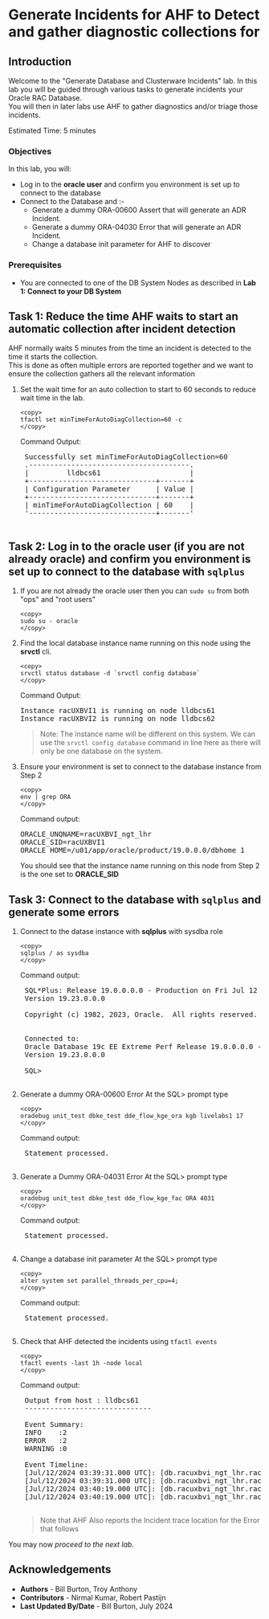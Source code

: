 # Generate Incidents for AHF to Detect and gather diagnostic collections for

## Introduction

Welcome to the "Generate Database and Clusterware Incidents" lab.  In this lab you will be guided through various tasks to generate incidents your Oracle RAC Database.  
You will then in later labs use AHF to gather diagnostics and/or triage those incidents.


Estimated Time: 5 minutes

### Objectives

In this lab, you will:
* Log in to the **oracle user** and confirm you environment is set up to connect to the database
* Connect to the Database and :-
	* Generate a dummy ORA-00600 Assert that will generate an ADR Incident.
	* Generate a dummy ORA-04030 Error that will generate an ADR Incident.
	* Change a database init parameter for AHF to discover


### Prerequisites
- You are connected to one of the DB System Nodes as described in **Lab 1: Connect to your DB System**

## Task 1: Reduce the time AHF waits to start an automatic collection after incident detection
AHF normally waits 5 minutes from the time an incident is detected to the time it starts the collection.  
This is done as often multiple errors are reported together and we want to ensure the collection gathers all the relevant information

1. Set the wait time for an auto collection to start to 60 seconds to reduce wait time in the lab.

	```
	<copy>
	tfactl set minTimeForAutoDiagCollection=60 -c
	</copy>
	```
	Command Output:
	<pre>
	Successfully set minTimeForAutoDiagCollection=60
	.--------------------------------------.
	|         lldbcs61                     |
	+------------------------------+-------+
	| Configuration Parameter      | Value |
	+------------------------------+-------+
	| minTimeForAutoDiagCollection | 60    |
	'------------------------------+-------'
	</pre>

## Task 2: Log in to the oracle user (if you are not already oracle) and confirm you environment is set up to connect to the database with `sqlplus`

1.	If you are not already the oracle user then you can `sudo su` from both "ops" and "root users"

	```
	<copy>
	sudo su - oracle
	</copy>
	```
	
2.	Find the local database instance name running on this node using the **srvctl** cli. 

	```
	<copy>
	srvctl status database -d `srvctl config database`
	</copy>
	```
	Command Output:
	<pre>
	Instance racUXBVI1 is running on node lldbcs61
	Instance racUXBVI2 is running on node lldbcs62
	</pre>
	> Note: The instance name will be different on this system.
	>       We can use the `srvctl config database` command in line here as there will only be one database on the system.

3.	Ensure your environment is set to connect to the database instance from Step 2

	```
	<copy>
	env | grep ORA
	</copy>
	```
	Command output:  
	<pre>
	ORACLE_UNQNAME=racUXBVI_ngt_lhr
	ORACLE_SID=racUXBVI1
	ORACLE_HOME=/u01/app/oracle/product/19.0.0.0/dbhome_1	
	</pre>

	You should see that the instance name running on this node from Step 2 is the one set to **ORACLE_SID**

## Task 3: Connect to the database with `sqlplus` and generate some errors

1. Connect to the datase instance with **sqlplus** with sysdba role
	```
	<copy>
	sqlplus / as sysdba
	</copy>
	```
	
	Command output:  
	<pre>
	SQL*Plus: Release 19.0.0.0.0 - Production on Fri Jul 12 03:37:16 2024
	Version 19.23.0.0.0

	Copyright (c) 1982, 2023, Oracle.  All rights reserved.


	Connected to:
	Oracle Database 19c EE Extreme Perf Release 19.0.0.0.0 - Production
	Version 19.23.0.0.0

	SQL>
	</pre>
2. Generate a dummy ORA-00600 Error
	At the SQL> prompt type
	```
	<copy>
	oradebug unit_test dbke_test dde_flow_kge_ora kgb livelabs1 17
	</copy>
	```
	Command output:  
	<pre>
	Statement processed.
	</pre>
3. Generate a Dummy ORA-04031 Error
	At the SQL> prompt type
	```
	<copy>
	oradebug unit_test dbke_test dde_flow_kge_fac ORA 4031
	</copy>
	```
	Command output:  
	<pre>
	Statement processed.
	</pre>
4. Change a database init parameter
	At the SQL> prompt type
	```
	<copy>
	alter system set parallel_threads_per_cpu=4;
	</copy>
	```
	Command output:  
	<pre>
	Statement processed.
	</pre>

5. Check that AHF detected the incidents using `tfactl events`  
	
	```
	<copy>
	tfactl events -last 1h -node local
	</copy>
	```
	Command output:  
	<pre>
	Output from host : lldbcs61
	------------------------------

	Event Summary:
	INFO    :2
	ERROR   :2
	WARNING :0

	Event Timeline:
	[Jul/12/2024 03:39:31.000 UTC]: [db.racuxbvi_ngt_lhr.racUXBVI1]: Incident details in: /u01/app/oracle/diag/rdbms/racuxbvi_ngt_lhr/racUXBVI1/incident/incdir_19777/racUXBVI1_ora_6798_i19777.trc
	[Jul/12/2024 03:39:31.000 UTC]: [db.racuxbvi_ngt_lhr.racUXBVI1]: ORA-00600: internal error code, arguments: [kgb], [livelabs1], [17], [], [], [], [], [], [], [], [], []
	[Jul/12/2024 03:40:19.000 UTC]: [db.racuxbvi_ngt_lhr.racUXBVI1]: Incident details in: /u01/app/oracle/diag/rdbms/racuxbvi_ngt_lhr/racUXBVI1/incident/incdir_19778/racUXBVI1_ora_6798_i19778.trc
	[Jul/12/2024 03:40:19.000 UTC]: [db.racuxbvi_ngt_lhr.racUXBVI1]: ORA-04031: unable to allocate  bytes of shared memory (,,,)
	</pre>

	>Note that AHF Also reports the Incident trace location for the Error that follows
	
You may now *proceed to the next lab*.

## Acknowledgements
* **Authors** - Bill Burton, Troy Anthony
* **Contributors** - Nirmal Kumar, Robert Pastijn
* **Last Updated By/Date** - Bill Burton, July 2024
